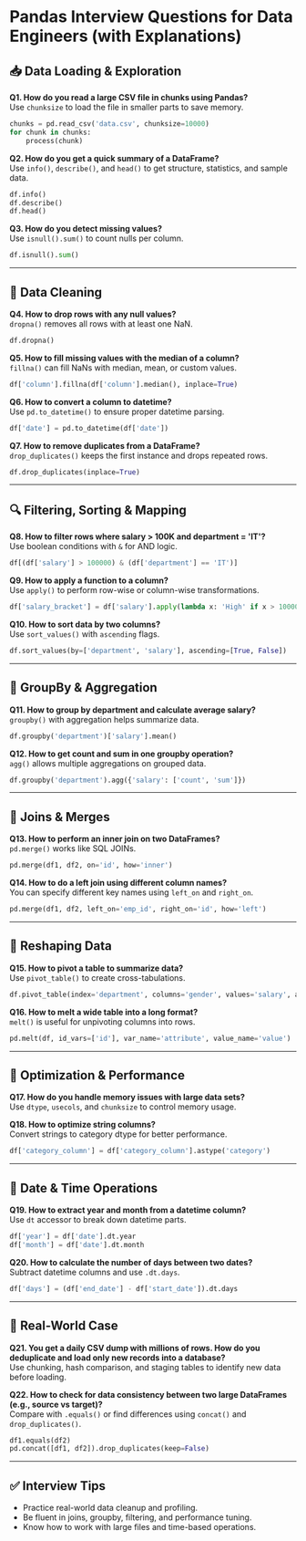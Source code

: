 
# Pandas Interview Questions for Data Engineers (with Explanations)

## 📥 Data Loading & Exploration

**Q1. How do you read a large CSV file in chunks using Pandas?**  
Use `chunksize` to load the file in smaller parts to save memory.
```python
chunks = pd.read_csv('data.csv', chunksize=10000)
for chunk in chunks:
    process(chunk)
```

**Q2. How do you get a quick summary of a DataFrame?**  
Use `info()`, `describe()`, and `head()` to get structure, statistics, and sample data.
```python
df.info()
df.describe()
df.head()
```

**Q3. How do you detect missing values?**  
Use `isnull().sum()` to count nulls per column.
```python
df.isnull().sum()
```

---

## 🧹 Data Cleaning

**Q4. How to drop rows with any null values?**  
`dropna()` removes all rows with at least one NaN.
```python
df.dropna()
```

**Q5. How to fill missing values with the median of a column?**  
`fillna()` can fill NaNs with median, mean, or custom values.
```python
df['column'].fillna(df['column'].median(), inplace=True)
```

**Q6. How to convert a column to datetime?**  
Use `pd.to_datetime()` to ensure proper datetime parsing.
```python
df['date'] = pd.to_datetime(df['date'])
```

**Q7. How to remove duplicates from a DataFrame?**  
`drop_duplicates()` keeps the first instance and drops repeated rows.
```python
df.drop_duplicates(inplace=True)
```

---

## 🔍 Filtering, Sorting & Mapping

**Q8. How to filter rows where salary > 100K and department = 'IT'?**  
Use boolean conditions with `&` for AND logic.
```python
df[(df['salary'] > 100000) & (df['department'] == 'IT')]
```

**Q9. How to apply a function to a column?**  
Use `apply()` to perform row-wise or column-wise transformations.
```python
df['salary_bracket'] = df['salary'].apply(lambda x: 'High' if x > 100000 else 'Low')
```

**Q10. How to sort data by two columns?**  
Use `sort_values()` with `ascending` flags.
```python
df.sort_values(by=['department', 'salary'], ascending=[True, False])
```

---

## 🔁 GroupBy & Aggregation

**Q11. How to group by department and calculate average salary?**  
`groupby()` with aggregation helps summarize data.
```python
df.groupby('department')['salary'].mean()
```

**Q12. How to get count and sum in one groupby operation?**  
`agg()` allows multiple aggregations on grouped data.
```python
df.groupby('department').agg({'salary': ['count', 'sum']})
```

---

## 🔗 Joins & Merges

**Q13. How to perform an inner join on two DataFrames?**  
`pd.merge()` works like SQL JOINs.
```python
pd.merge(df1, df2, on='id', how='inner')
```

**Q14. How to do a left join using different column names?**  
You can specify different key names using `left_on` and `right_on`.
```python
pd.merge(df1, df2, left_on='emp_id', right_on='id', how='left')
```

---

## 📏 Reshaping Data

**Q15. How to pivot a table to summarize data?**  
Use `pivot_table()` to create cross-tabulations.
```python
df.pivot_table(index='department', columns='gender', values='salary', aggfunc='mean')
```

**Q16. How to melt a wide table into a long format?**  
`melt()` is useful for unpivoting columns into rows.
```python
pd.melt(df, id_vars=['id'], var_name='attribute', value_name='value')
```

---

## 🧠 Optimization & Performance

**Q17. How do you handle memory issues with large data sets?**  
Use `dtype`, `usecols`, and `chunksize` to control memory usage.

**Q18. How to optimize string columns?**  
Convert strings to category dtype for better performance.
```python
df['category_column'] = df['category_column'].astype('category')
```

---

## 📆 Date & Time Operations

**Q19. How to extract year and month from a datetime column?**  
Use `dt` accessor to break down datetime parts.
```python
df['year'] = df['date'].dt.year
df['month'] = df['date'].dt.month
```

**Q20. How to calculate the number of days between two dates?**  
Subtract datetime columns and use `.dt.days`.
```python
df['days'] = (df['end_date'] - df['start_date']).dt.days
```

---

## 🧪 Real-World Case

**Q21. You get a daily CSV dump with millions of rows. How do you deduplicate and load only new records into a database?**  
Use chunking, hash comparison, and staging tables to identify new data before loading.

**Q22. How to check for data consistency between two large DataFrames (e.g., source vs target)?**  
Compare with `.equals()` or find differences using `concat()` and `drop_duplicates()`.
```python
df1.equals(df2)
pd.concat([df1, df2]).drop_duplicates(keep=False)
```

---

## ✅ Interview Tips

- Practice real-world data cleanup and profiling.
- Be fluent in joins, groupby, filtering, and performance tuning.
- Know how to work with large files and time-based operations.
